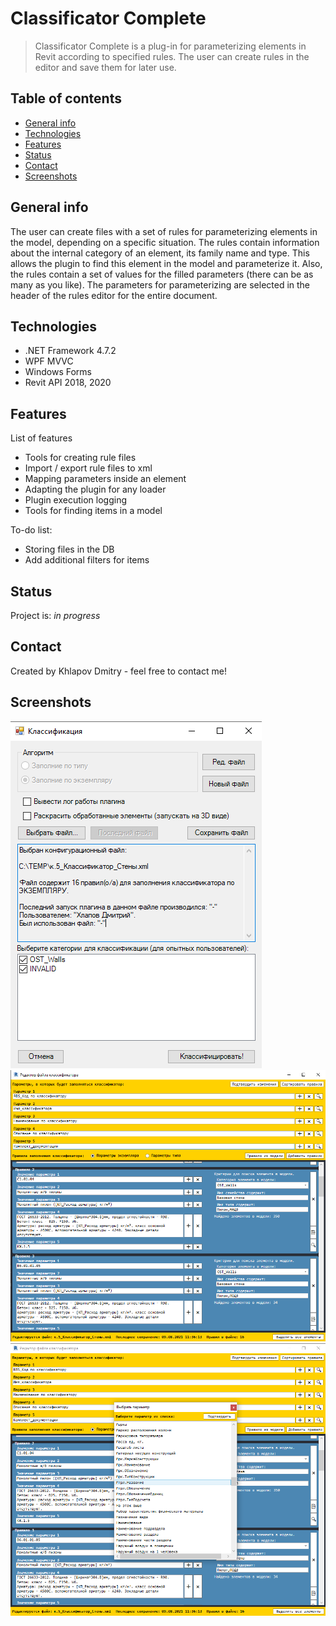 ﻿# Classificator Complete
> Classificator Complete is a plug-in for parameterizing elements in Revit according to specified rules. 
	The user can create rules in the editor and save them for later use.
  

## Table of contents
* [General info](#general-info)
* [Technologies](#technologies)
* [Features](#features)
* [Status](#status)
* [Contact](#contact)
* [Screenshots](#screenshots)

## General info
The user can create files with a set of rules for parameterizing elements in the model, depending on a specific situation. 
The rules contain information about the internal category of an element, its family name and type. 
This allows the plugin to find this element in the model and parameterize it. 
Also, the rules contain a set of values ​​for the filled parameters (there can be as many as you like). 
The parameters for parameterizing are selected in the header of the rules editor for the entire document.

## Technologies
* .NET Framework 4.7.2
* WPF MVVC
* Windows Forms
* Revit API 2018, 2020

## Features
List of features
* Tools for creating rule files
* Import / export rule files to xml
* Mapping parameters inside an element
* Adapting the plugin for any loader
* Plugin execution logging
* Tools for finding items in a model

To-do list:
* Storing files in the DB
* Add additional filters for items

## Status
Project is: _in progress_

## Contact
Created by Khlapov Dmitry - feel free to contact me!

## Screenshots
![Slide1](./Docs/slide1.PNG)
![Slide2](./Docs/slide2.PNG)
![Slide3](./Docs/slide3.PNG)
